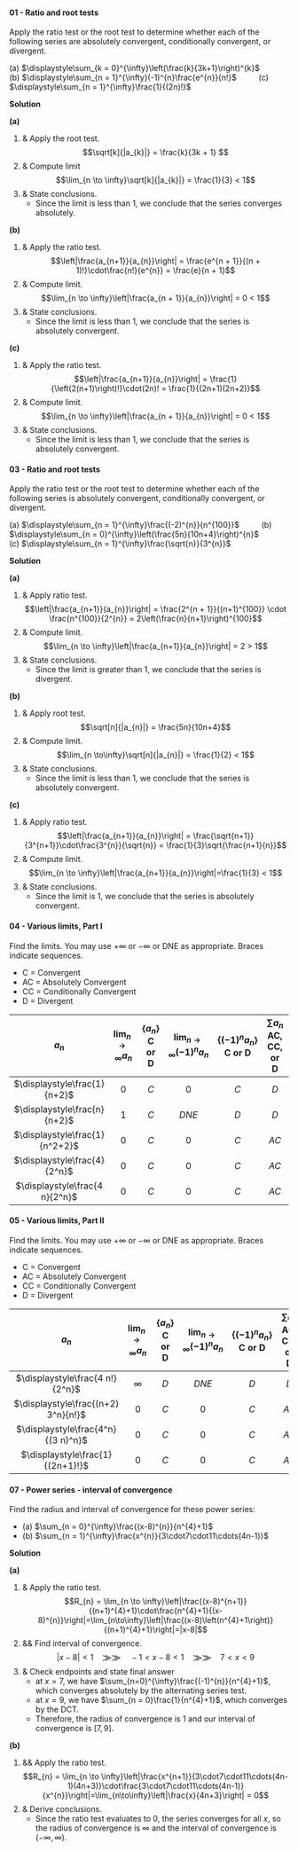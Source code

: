 #### 01 - Ratio and root tests
Apply the ratio test or the root test to determine whether each of the following series are absolutely convergent, conditionally convergent, or divergent.

(a) $\displaystyle\sum_{k = 0}^{\infty}\left(\frac{k}{3k+1}\right)^{k}$ $\qquad$ (b) $\displaystyle\sum_{n = 1}^{\infty}(-1)^{n}\frac{e^{n}}{n!}$ $\qquad$ (c) $\displaystyle\sum_{n = 1}^{\infty}\frac{1}{(2n)!}$

**Solution**

**(a)**
1. & Apply the root test. $$\sqrt[k]{|a_{k}|} = \frac{k}{3k + 1} $$
2. & Compute limit  $$\lim_{n \to \infty}\sqrt[k]{|a_{k}|} = \frac{1}{3} < 1$$
3. & State conclusions.
    - Since the limit is less than 1, we conclude that the series converges absolutely.

**(b)**
1. & Apply the ratio test. $$\left|\frac{a_{n+1}}{a_{n}}\right| = \frac{e^{n + 1}}{(n + 1)!}\cdot\frac{n!}{e^{n}} = \frac{e}{n + 1}$$
2. & Compute limit. $$\lim_{n \to \infty}\left|\frac{a_{n + 1}}{a_{n}}\right| = 0 < 1$$
3. & State conclusions. 
    - Since the limit is less than 1, we conclude that the series is absolutely convergent.

**(c)**
1. & Apply the ratio test. $$\left|\frac{a_{n+1}}{a_{n}}\right| = \frac{1}{\left(2(n+1)\right)!}\cdot(2n)! = \frac{1}{(2n+1)(2n+2)}$$
2. & Compute limit. $$\lim_{n \to \infty}\left|\frac{a_{n + 1}}{a_{n}}\right| = 0 < 1$$
3. & State conclusions.
    - Since the limit is less than 1, we conclude that the series is absolutely convergent.

#### 03 - Ratio and root tests
Apply the ratio test or the root test to determine whether each of the following series is absolutely convergent, conditionally convergent, or divergent.

(a) $\displaystyle\sum_{n = 1}^{\infty}\frac{(-2)^{n}}{n^{100}}$ $\qquad$ (b) $\displaystyle\sum_{n = 0}^{\infty}\left(\frac{5n}{10n+4}\right)^{n}$ $\qquad$ (c) $\displaystyle\sum_{n = 1}^{\infty}\frac{\sqrt{n}}{3^{n}}$

**Solution**

**(a)**
1. & Apply ratio test. $$\left|\frac{a_{n+1}}{a_{n}}\right| = \frac{2^{n + 1}}{(n+1)^{100}} \cdot \frac{n^{100}}{2^{n}} = 2\left(\frac{n}{n+1}\right)^{100}$$
2. & Compute limit. $$\lim_{n \to \infty}\left|\frac{a_{n+1}}{a_{n}}\right| = 2 > 1$$
3. & State conclusions.
    - Since the limit is greater than 1, we conclude that the series is divergent.

**(b)**
1. & Apply root test. $$\sqrt[n]{|a_{n}|} = \frac{5n}{10n+4}$$
2. & Compute limit. $$\lim_{n \to\infty}\sqrt[n]{|a_{n}|} = \frac{1}{2} < 1$$
3. & State conclusions.
    - Since the limit is less than 1, we conclude that the series is absolutely convergent.

**(c)**
1. & Apply ratio test. $$\left|\frac{a_{n+1}}{a_{n}}\right| = \frac{\sqrt{n+1}}{3^{n+1}}\cdot\frac{3^{n}}{\sqrt{n}} = \frac{1}{3}\sqrt{\frac{n+1}{n}}$$
2. & Compute limit. $$\lim_{n \to \infty}\left|\frac{a_{n+1}}{a_{n}}\right|=\frac{1}{3} < 1$$
3. & State conclusions.
    - Since the limit is 1, we conclude that the series is absolutely convergent.

#### 04 - Various limits, Part I
Find the limits. You may use $+\infty$ or $-\infty$ or $\mathrm{DNE}$ as appropriate. Braces indicate sequences.
- C = Convergent
- AC = Absolutely Convergent
- CC = Conditionally Convergent
- D = Divergent

|             $a_n$              | $\lim _{n \rightarrow \infty} a_n$ | $\left\{a_n\right\}$<br>C or D | $\lim _{n \rightarrow \infty}(-1)^n a_n$ | $\left\{(-1)^n a_n\right\}$<br>C or D | $\sum a_n$<br>AC, CC, or D | $\sum(-1)^n a_n$<br>AC, CC, or D |
|:------------------------------:|:----------------------------------:|:------------------------------:|:----------------------------------------:|:-------------------------------------:|:--------------------------:|:--------------------------------:|
|  $\displaystyle\frac{1}{n+2}$  |                 0                  |              $C$               |                    0                     |                  $C$                  |            $D$             |              $C C$               |
|  $\displaystyle\frac{n}{n+2}$  |                 1                  |              $C$               |                 $D N E$                  |                  $D$                  |            $D$             |               $D$                |
| $\displaystyle\frac{1}{n^2+2}$ |                 0                  |              $C$               |                    0                     |                  $C$                  |           $A C$            |              $A C$               |
|  $\displaystyle\frac{4}{2^n}$  |                 0                  |              $C$               |                    0                     |                  $C$                  |           $A C$            |              $A C$               |
| $\displaystyle\frac{4 n}{2^n}$ |                 0                  |              $C$               |                    0                     |                  $C$                  |           $A C$            |              $A C$               |

#### 05 - Various limits, Part II
Find the limits. You may use $+\infty$ or $-\infty$ or $\mathrm{DNE}$ as appropriate. Braces indicate sequences.
- C = Convergent
- AC = Absolutely Convergent
- CC = Conditionally Convergent
- D = Divergent

|                $a_n$                | $\lim _{n \rightarrow \infty} a_n$ | $\left\{a_n\right\}$<br>C or D | $\lim _{n \rightarrow \infty}(-1)^n a_n$ | $\left\{(-1)^n a_n\right\}$<br>C or D | $\sum a_n$<br>AC, CC, or D | $\sum(-1)^n a_n$<br>AC, CC, or D |
| :---------------------------------: | :--------------------------------: | :----------------------------: | :--------------------------------------: | :-----------------------------------: | :------------------------: | :------------------------------: |
|   $\displaystyle\frac{4 n!}{2^n}$   |              $\infty$              |              $D$               |                 $D N E$                  |                  $D$                  |            $D$             |               $D$                |
| $\displaystyle\frac{(n+2) 3^n}{n!}$ |                 0                  |              $C$               |                    0                     |                  $C$                  |           $A C$            |              $A C$               |
| $\displaystyle\frac{4^n}{(3 n)^n}$  |                 0                  |              $C$               |                    0                     |                  $C$                  |           $A C$            |              $A C$               |
|  $\displaystyle\frac{1}{(2n+1)!}$   |                 0                  |              $C$               |                    0                     |                  $C$                  |           $A C$            |              $A C$               |

#### 07 - Power series - interval of convergence
Find the radius and interval of convergence for these power series:
- (a) $\sum_{n = 0}^{\infty}\frac{(x-8)^{n}}{n^{4}+1}$
- (b) $\sum_{n = 1}^{\infty}\frac{x^{n}}{3\cdot7\cdot11\cdots(4n-1)}$

**Solution**

**(a)**
1. & Apply the ratio test. $$R_{n} = \lim_{n \to \infty}\left|\frac{(x-8)^{n+1}}{(n+1)^{4}+1}\cdot\frac{n^{4}+1}{(x-8)^{n}}\right|=\lim_{n\to\infty}\left|\frac{(x-8)\left(n^{4}+1\right)}{(n+1)^{4}+1}\right|=|x-8|$$
2. && Find interval of convergence. $$|x-8|< 1 \quad ⨠⨠ \quad -1<x-8<1 \quad ⨠⨠\quad 7<x<9$$
3. & Check endpoints and state final answer
    - at $x = 7$, we have $\sum_{n=0}^{\infty}\frac{(-1)^{n}}{n^{4}+1}$, which converges absolutely by the alternating series test.
    - at $x = 9$, we have $\sum_{n = 0}\frac{1}{n^{4}+1}$, which converges by the DCT.
    - Therefore, the radius of convergence is $1$ and our interval of convergence is $[7, 9]$.

**(b)**
1. && Apply the ratio test. $$R_{n} = \lim_{n \to \infty}\left|\frac{x^{n+1}}{3\cdot7\cdot11\cdots(4n-1)(4n+3)}\cdot\frac{3\cdot7\cdot11\cdots(4n-1)}{x^{n}}\right|=\lim_{n\to\infty}\left|\frac{x}{4n+3}\right| = 0$$
2. & Derive conclusions. 
    - Since the ratio test evaluates to 0, the series converges for all $x$, so the radius of convergence is $\infty$ and the interval of convergence is $(-\infty, \infty)$.